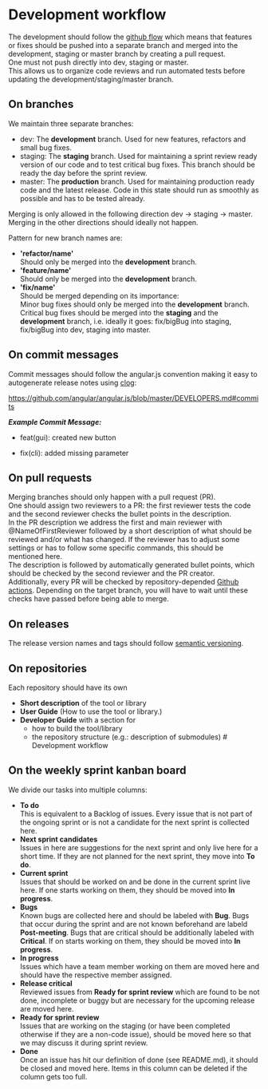 # Development workflow

The development should follow the [github flow](https://guides.github.com/introduction/flow/) which means that features or fixes should be pushed into a separate branch and merged into the development, staging or master branch by creating a pull request.  
One must not push directly into dev, staging or master.  
This allows us to organize code reviews and run automated tests before updating the development/staging/master branch.

## On branches
We maintain three separate branches:  
- dev: The **development** branch. Used for new features, refactors and small bug fixes.
- staging: The **staging** branch. Used for maintaining a sprint review ready version of our code and to test critical bug fixes. This branch should be ready the day before the sprint review.
- master: The **production** branch. Used for maintaining production ready code and the latest release. Code in this state should run as smoothly as possible and has to be tested already.

Merging is only allowed in the following direction dev -> staging -> master. Merging in the other directions should ideally not happen.

Pattern for new branch names are:
- **'refactor/name'**  
Should only be merged into the **development** branch.
- **'feature/name'**  
Should only be merged into the **development** branch.
- **'fix/name'**  
Should be merged depending on its importance:  
Minor bug fixes should only be merged into the **development** branch.  
Critical bug fixes should be merged into the **staging** and the **development** branch, i.e. ideally it goes:
fix/bigBug into staging, fix/bigBug into dev, staging into master.

## On commit messages
Commit messages should follow the angular.js convention making it easy to autogenerate release notes using [clog](https://github.com/clog-tool/clog-cli):

https://github.com/angular/angular.js/blob/master/DEVELOPERS.md#commits

***Example Commit Message:***

* feat(gui): created new button

* fix(cli): added missing parameter

## On pull requests
Merging branches should only happen with a pull request (PR).  
One should assign two reviewers to a PR: the first reviewer tests the code and the second reviewer checks the bullet points in the description.  
In the PR description we address the first and main reviewer with @NameOfFirstReviewer followed by a short description of what should be reviewed and/or what has changed.
If the reviewer has to adjust some settings or has to follow some specific commands, this should be mentioned here.  
The description is followed by automatically generated bullet points, which should be checked by the second reviewer and the PR creator.  
Additionally, every PR will be checked by repository-depended [Github actions](https://docs.github.com/en/actions). Depending on the target branch, you will have to wait until these checks have passed before being able to merge.

## On releases
The release version names and tags should follow [semantic versioning](http://semver.org/).

## On repositories
Each repository should have its own

* **Short description** of the tool or library  
* **User Guide** (How to use the tool or library.)  
* **Developer Guide** with a section for
   * how to build the tool/library
   * the repository structure (e.g.: description of submodules) # Development workflow


## On the weekly sprint kanban board
We divide our tasks into multiple columns:
- **To do**  
This is equivalent to a Backlog of issues. Every issue that is not part of the ongoing sprint or is not a candidate for the next sprint is collected here.
- **Next sprint candidates**  
Issues in here are suggestions for the next sprint and only live here for a short time. If they are not planned for the next sprint, they move into **To do**.
- **Current sprint**  
Issues that should be worked on and be done in the current sprint live here. If one starts working on them, they should be moved into **In progress**.
- **Bugs**  
Known bugs are collected here and should be labeled with **Bug**. 
Bugs that occur during the sprint and are not known beforehand are labeld **Post-meeting**. 
Bugs that are critical should be additionally labeled with **Critical**. 
If on starts working on them, they should be moved into **In progress**.
- **In progress**  
Issues which have a team member working on them are moved here and should have the respective member assigned.
- **Release critical**  
Reviewed issues from **Ready for sprint review** which are found to be not done, incomplete or buggy but are necessary for the upcoming release are moved here.
- **Ready for sprint review**  
Issues that are working on the staging (or have been completed otherwise if they are a non-code issue), should be moved here so that we may discuss it during sprint review.
- **Done**  
Once an issue has hit our definition of done (see README.md), it should be closed and moved here. Items in this column can be deleted if the column gets too full.
